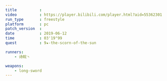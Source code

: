 ```yaml
---
title          :
video          : https://player.bilibili.com/player.html?aid=55362301
run_type       : freestyle
platform       : pc
patch_version  : 
date           : 2019-06-12
time           : 03'19"99
quest          : 9★-the-scorn-of-the-sun

runners:
    - 诗皖丶

weapons:
    - long-sword
---
```

